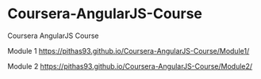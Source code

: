 # Coursera-AngularJS-Course
Coursera AngularJS Course

Module 1
https://pithas93.github.io/Coursera-AngularJS-Course/Module1/

Module 2
https://pithas93.github.io/Coursera-AngularJS-Course/Module2/
